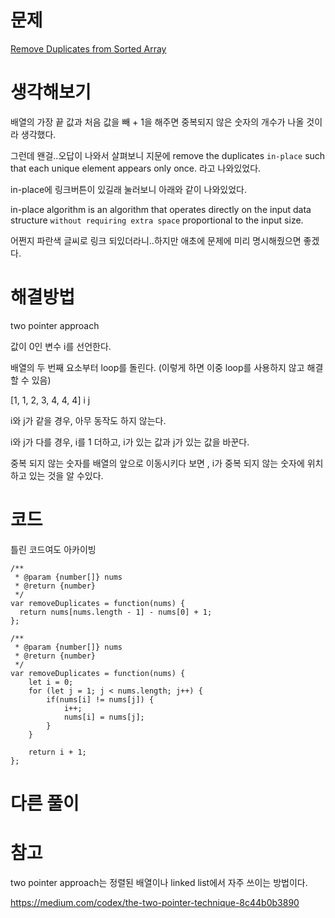 # 문제
[Remove Duplicates from Sorted Array](https://leetcode.com/problems//remove-duplicates-from-sorted-array/)

# 생각해보기

배열의 가장 끝 값과 처음 값을 빼 + 1을 해주면 중복되지 않은 숫자의 개수가 나올 것이라 생각했다.

그런데 왠걸..오답이 나와서 살펴보니 지문에  remove the duplicates `in-place` such that each unique element appears only once. 라고 나와있었다. 

in-place에 링크버튼이 있길래 눌러보니 아래와 같이 나와있었다.

in-place algorithm is an algorithm that operates directly on the input data structure  `without requiring extra space` proportional to the input size. 

어쩐지 파란색 글씨로 링크 되있더라니..하지만 애초에 문제에 미리 명시해줬으면 좋겠다.

# 해결방법

two pointer approach

값이 0인 변수 i를 선언한다.

배열의 두 번째 요소부터 loop를 돌린다. (이렇게 하면 이중 loop를 사용하지 않고 해결 할 수 있음)

[1, 1, 2, 3, 4, 4, 4]
 i  j

 i와 j가 같을 경우, 아무 동작도 하지 않는다.

 i와 j가 다를 경우, i를 1 더하고, i가 있는 값과 j가 있는 값을 바꾼다.

중복 되지 않는 숫자를 배열의 앞으로 이동시키다 보면 , i가 중복 되지 않는 숫자에 위치하고 있는 것을 알 수있다.

# 코드

틀린 코드여도 아카이빙
```
/**
 * @param {number[]} nums
 * @return {number}
 */
var removeDuplicates = function(nums) {
  return nums[nums.length - 1] - nums[0] + 1;
};
```

```
/**
 * @param {number[]} nums
 * @return {number}
 */
var removeDuplicates = function(nums) {
    let i = 0;
    for (let j = 1; j < nums.length; j++) {
        if(nums[i] != nums[j]) {
            i++;
            nums[i] = nums[j];
        }
    }

    return i + 1;
};
```


# 다른 풀이

# 참고
two pointer approach는 정렬된 배열이나 linked list에서 자주 쓰이는 방법이다.

https://medium.com/codex/the-two-pointer-technique-8c44b0b3890

